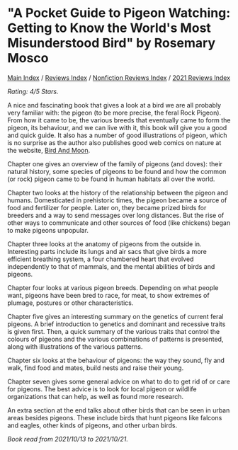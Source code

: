 # "A Pocket Guide to Pigeon Watching: Getting to Know the World's Most Misunderstood Bird" by Rosemary Mosco

[Main Index](../../../README.md) / [Reviews Index](../../README.md) / [Nonfiction Reviews Index](../README.md) / [2021 Reviews Index](README.md)

*Rating: 4/5 Stars.*

A nice and fascinating book that gives a look at a bird we are all probably very familiar with: the pigeon (to be more precise, the feral Rock Pigeon). From how it came to be, the various breeds that eventually came to form the pigeon, its behaviour, and we can live with it, this book will give you a good and quick guide. It also has a number of good illustrations of pigeon, which is no surprise as the author also publishes good web comics on nature at the website, [Bird And Moon](https://www.birdandmoon.com/).

Chapter one gives an overview of the family of pigeons (and doves): their natural history, some species of pigeons to be found and how the common (or rock) pigeon came to be found in human habitats all over the world.

Chapter two looks at the history of the relationship between the pigeon and humans. Domesticated in prehistoric times, the pigeon became a source of food and fertilizer for people. Later on, they became prized birds for breeders and a way to send messages over long distances. But the rise of other ways to communicate and other sources of food (like chickens) began to make pigeons unpopular.

Chapter three looks at the anatomy of pigeons from the outside in. Interesting parts include its lungs and air sacs that give birds a more efficient breathing system, a four chambered heart that evolved independently to that of mammals, and the mental abilities of birds and pigeons.

Chapter four looks at various pigeon breeds. Depending on what people want, pigeons have been bred to race, for meat, to show extremes of plumage, postures or other characteristics.

Chapter five gives an interesting summary on the genetics of current feral pigeons. A brief introduction to genetics and dominant and recessive traits is given first. Then, a quick summary of the various traits that control the colours of pigeons and the various combinations of patterns is presented, along with illustrations of the various patterns.

Chapter six looks at the behaviour of pigeons: the way they sound, fly and walk, find food and mates, build nests and raise their young.

Chapter seven gives some general advice on what to do to get rid of or care for pigeons. The best advice is to look for local pigeon or wildlife organizations that can help, as well as found more research.

An extra section at the end talks about other birds that can be seen in urban areas besides pigeons. These include birds that hunt pigeons like falcons and eagles, other kinds of pigeons, and other urban birds.

*Book read from 2021/10/13 to 2021/10/21.*
